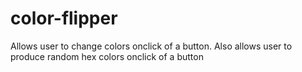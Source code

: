 # color-flipper
Allows user to change colors onclick of a button. Also allows user to produce random hex colors onclick of a button
